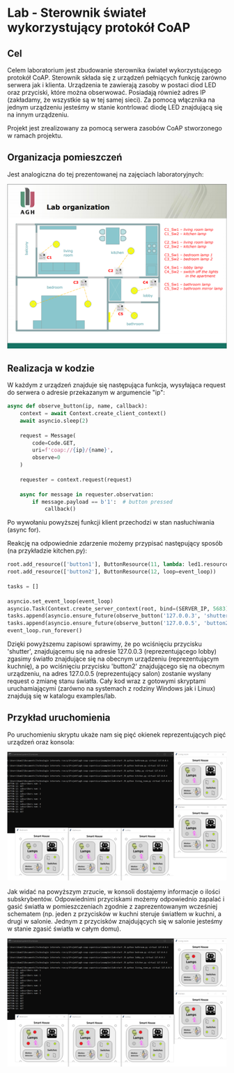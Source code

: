 # Lab - Sterownik świateł wykorzystujący protokół CoAP

## Cel

Celem laboratorium jest zbudowanie sterownika świateł wykorzystującego protokół CoAP. Sterownik składa się z urządzeń pełniących funkcję zarówno serwera jak i klienta. Urządzenia te zawierają zasoby w postaci diod LED oraz przyciski, które można obserwować. Posiadają również adres IP (zakładamy, że wszystkie są w tej samej sieci). Za pomocą włącznika na jednym urządzeniu jesteśmy w stanie kontrlować diodę LED znajdującą się na innym urządzeniu.

Projekt jest zrealizowany za pomocą serwera zasobów CoAP stworzonego w ramach projektu.

## Organizacja pomieszczeń

Jest analogiczna do tej prezentowanej na zajęciach laboratoryjnych:

![](examples/lab/img/organization.png)

## Realizacja w kodzie

W każdym z urządzeń znajduje się następująca funkcja, wysyłająca request do serwera o adresie przekazanym w argumencie "ip":

```python
async def observe_button(ip, name, callback):
    context = await Context.create_client_context()
    await asyncio.sleep(2)

    request = Message(
        code=Code.GET,
        uri=f'coap://{ip}/{name}',
        observe=0
    )

    requester = context.request(request)

    async for message in requester.observation:
        if message.payload == b'1':  # button pressed
            callback()
```

Po wywołaniu powyższej funkcji klient przechodzi w stan nasłuchiwania (async for).

Reakcję na odpowiednie zdarzenie możemy przypisać następujący sposób (na przykładzie kitchen.py):

```python
root.add_resource(['button1'], ButtonResource(11, lambda: led1.resource.toggle(), loop=event_loop))
root.add_resource(['button2'], ButtonResource(12, loop=event_loop))

tasks = []

asyncio.set_event_loop(event_loop)
asyncio.Task(Context.create_server_context(root, bind=(SERVER_IP, 5683)))
tasks.append(asyncio.ensure_future(observe_button('127.0.0.3', 'shutter', lambda: led1.resource.off())))
tasks.append(asyncio.ensure_future(observe_button('127.0.0.5', 'button2', lambda: led1.resource.toggle())))
event_loop.run_forever()
```

Dzięki powyższemu zapisowi sprawimy, że po wciśnięciu przycisku 'shutter', znajdującemu się na adresie 127.0.0.3 (reprezentującego lobby) zgasimy światło znajdujące się na obecnym urządzeniu (reprezentującym kuchnię), a po wciśnięciu przycisku 'button2' znajdującego się na obecnym urządzeniu, na adres 127.0.0.5 (reprezentujący salon) zostanie wysłany request o zmianę stanu światła. Cały kod wraz z gotowymi skryptami uruchamiającymi (zarówno na systemach z rodziny Windows jak i Linux) znajdują się w katalogu examples/lab.


## Przykład uruchomienia

Po uruchomieniu skryptu ukaże nam się pięć okienek reprezentujących pięć urządzeń oraz konsola:

![](examples/lab/img/run.png)

Jak widać na powyższym zrzucie, w konsoli dostajemy informacje o ilości subskrybentów.
Odpowiednimi przyciskami możemy odpowiednio zapalać i gasić światła w pomieszczeniach zgodnie z zaprezentowanym wcześniej schematem (np. jeden z przycisków w kuchni steruje światłem w kuchni, a drugi w salonie. Jednym z przycisków znajdujących się w salonie jesteśmy w stanie zgasić światła w całym domu).

![](examples/lab/img/turned_on.png)

